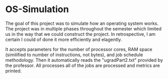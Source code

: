 # OS-Simulation
The goal of this project was to simulate how an operating system works. The project was in multiple phases throughout the semester which limited us in the way that we could construct the project. In retrospective, I am certain I could of done it more efficiently and elagently. 

It accepts parameters for the number of processor cores, RAM space (similified to number of instructions, not bytes), and job schedule methodology. Then it automatically reads the "ugradPart2.txt" provided by the professor. All processes all of the jobs are processed and metrics are printed.
